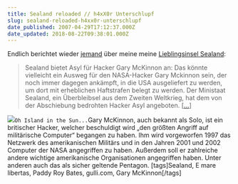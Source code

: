 ```yaml
---
title: Sealand reloaded // h4xX0r Unterschlupf
slug: sealand-reloaded-h4xx0r-unterschlupf
date_published: 2007-04-29T17:12:37.000Z
date_updated: 2018-08-22T09:38:01.000Z
---
```


Endlich berichtet wieder [jemand](http://www.gulli.com/news/sealand-bietet-asyl-fuer-2007-04-28/) über meine meine [Lieblingsinsel Sealand](__GHOST_URL__/27/sealand-feuer-konig/): 
> Sealand bietet Asyl für Hacker Gary McKinnon an: Das könnte vielleicht ein Ausweg für den NASA-Hacker Gary Mckinnon sein, der noch immer dagegen ankämpft, in die USA ausgeliefert zu werden, um dort mit erheblichen Haftstrafen belegt zu werden. Der Ministaat Sealand, ein Überbleibsel aus dem Zweiten Weltkrieg, hat dem von der Abschiebung bedrohten Hacker Asyl angeboten. [[...](http://www.gulli.com/news/sealand-bietet-asyl-fuer-2007-04-28/)]

![](//picdump.thafaker.de/img126.imageshack.us/img126/5474/sealandfortresssm3.jpg)`
Oh Island in the Sun...
`Gary McKinnon, auch bekannt als Solo, ist ein britischer Hacker, welcher beschuldigt wird „den größten Angriff auf militärische Computer“ begangen zu haben. Ihm wird vorgeworfen 1997 das Netzwerk des amerikanischen Militärs und in den Jahren 2001 und 2002 Computer der NASA angegriffen zu haben. Außerdem soll er zahlreiche andere wichtige amerikanische Organisationen angegriffen haben. Unter anderen auch das als sicher geltende Pentagon.
[tags]Sealand, E mare libertas, Paddy Roy Bates, gulli.com, Gary McKinnon[/tags]

